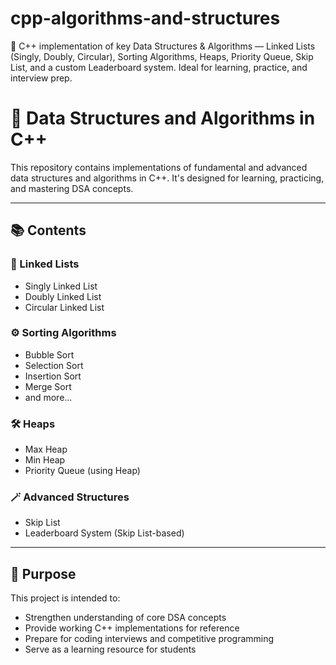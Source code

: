 # cpp-algorithms-and-structures
🚀 C++ implementation of key Data Structures &amp; Algorithms — Linked Lists (Singly, Doubly, Circular), Sorting Algorithms, Heaps, Priority Queue, Skip List, and a custom Leaderboard system. Ideal for learning, practice, and interview prep.

# 🚀 Data Structures and Algorithms in C++

This repository contains implementations of fundamental and advanced data structures and algorithms in C++. It's designed for learning, practicing, and mastering DSA concepts.

---

## 📚 Contents

### 🔗 Linked Lists
- Singly Linked List
- Doubly Linked List
- Circular Linked List

### ⚙️ Sorting Algorithms
- Bubble Sort
- Selection Sort
- Insertion Sort
- Merge Sort
- and more...

### 🛠 Heaps
- Max Heap
- Min Heap
- Priority Queue (using Heap)

### 🪄 Advanced Structures
- Skip List
- Leaderboard System (Skip List-based)

---

## 🎯 Purpose

This project is intended to:
- Strengthen understanding of core DSA concepts
- Provide working C++ implementations for reference
- Prepare for coding interviews and competitive programming
- Serve as a learning resource for students



